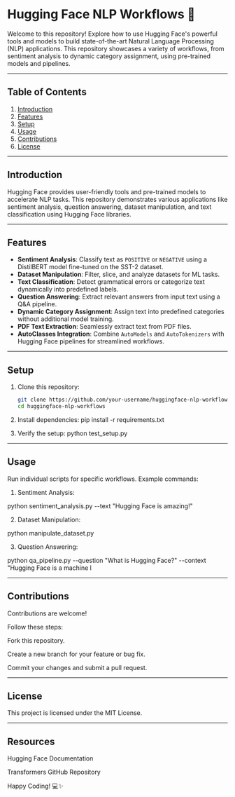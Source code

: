 # Hugging Face NLP Workflows 🚀

Welcome to this repository! Explore how to use Hugging Face's powerful tools and models to build state-of-the-art Natural Language Processing (NLP) applications. This repository showcases a variety of workflows, from sentiment analysis to dynamic category assignment, using pre-trained models and pipelines.

---

## Table of Contents

1. [Introduction](#introduction)
2. [Features](#features)
3. [Setup](#setup)
4. [Usage](#usage)
5. [Contributions](#contributions)
6. [License](#license)

---

## Introduction

Hugging Face provides user-friendly tools and pre-trained models to accelerate NLP tasks. This repository demonstrates various applications like sentiment analysis, question answering, dataset manipulation, and text classification using Hugging Face libraries.

---

## Features

- **Sentiment Analysis**: Classify text as `POSITIVE` or `NEGATIVE` using a DistilBERT model fine-tuned on the SST-2 dataset.
- **Dataset Manipulation**: Filter, slice, and analyze datasets for ML tasks.
- **Text Classification**: Detect grammatical errors or categorize text dynamically into predefined labels.
- **Question Answering**: Extract relevant answers from input text using a Q&A pipeline.
- **Dynamic Category Assignment**: Assign text into predefined categories without additional model training.
- **PDF Text Extraction**: Seamlessly extract text from PDF files.
- **AutoClasses Integration**: Combine `AutoModels` and `AutoTokenizers` with Hugging Face pipelines for streamlined workflows.

---

## Setup

1. Clone this repository:
   ```bash
   git clone https://github.com/your-username/huggingface-nlp-workflows.git
   cd huggingface-nlp-workflows
2. Install dependencies:
   pip install -r requirements.txt  

3. Verify the setup:
  python test_setup.py  

---

## Usage
Run individual scripts for specific workflows. 
Example commands:

1. Sentiment Analysis:

python sentiment_analysis.py --text "Hugging Face is amazing!" 

2. Dataset Manipulation:

python manipulate_dataset.py  

3. Question Answering:

python qa_pipeline.py --question "What is Hugging Face?" --context "Hugging Face is a machine l

---

## Contributions

Contributions are welcome! 

Follow these steps:

Fork this repository.

Create a new branch for your feature or bug fix.

Commit your changes and submit a pull request.

---

## License
This project is licensed under the MIT License.

---

## Resources
Hugging Face Documentation

Transformers GitHub Repository

Happy Coding! 💻✨
  
